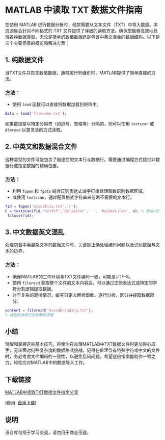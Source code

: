 # MATLAB 中读取 TXT 数据文件指南

在使用 MATLAB 进行数据分析时，经常需要从文本文件（TXT）中导入数据。本资源集合针对不同格式的 TXT 文件提供了详细的读取方法，确保您能够高效地处理各种数据类型，无论是简单的数值数据还是包含中英文混合的数据结构。以下是三个主要场景的概览和解决方案：

## 1. 纯数据文件

当TXT文件只包含数值数据，通常按行列组织时，MATLAB提供了简单直接的方法。

### 方法：
- 使用 `load` 函数可以直接将数据加载到矩阵中。
  
```matlab
data = load('filename.txt');
```

如果数据是以特定分隔符（如逗号、空格等）分隔的，则可以使用 `textscan` 或 `dlmread` 以更灵活的方式读取。

## 2. 中英文和数据混合文件

这种类型的文件可能包含了描述性的文本行与数据行。需要通过编程方式跳过非数据行或指定数据的精确位置。

### 方法：
- 利用 `fopen` 和 `fgets` 结合正则表达式或字符串处理函数识别数据区域。
- 或使用 `textscan`，通过配置格式字符串来忽略不需要的文本行。

```matlab
fid = fopen('mixedFile.txt','r');
C = textscan(fid,'%s%f%f','Delimiter',' ', 'HeaderLines', n); % 假设n行为标题行
 fclose(fid);
```

## 3. 中文数据英文混乱

处理包含中英混杂文本的数据文件时，关键是正确处理编码问题以及识别数据与文本的边界。

### 方法：
- 确保MATLAB的工作环境与TXT文件编码一致，可能是UTF-8。
- 使用 `fileread` 获取整个文件的文本内容后，可以通过正则表达式或特定的字符分割逻辑提取数据。
- 对于复杂的混排情况，编写自定义解析函数，逐行分析，区分并提取数据部分。

```matlab
content = fileread('mixedEncoding.txt');
% 根据具体格式定制解析逻辑
```

## 小结
理解和掌握这些基本技巧，将使你在处理MATLAB中TXT数据文件时更加得心应手，无论面对何种复杂度的数据格式挑战。记得在处理含有特殊字符或中文的文件时，务必考虑文件编码的一致性，以避免乱码问题。希望这份指南能助你一臂之力，轻松应对MATLAB中的数据导入工作。

## 下载链接
[MATLAB中读取TXT数据文件指南分享](https://pan.quark.cn/s/22d3a7235871) 

(备用: [备用下载](https://pan.baidu.com/s/1KpBs3s1UwibaWtUjTM6DSA?pwd=jqi7))

## 说明

该仓库仅用于学习交流，请勿用于商业用途。
